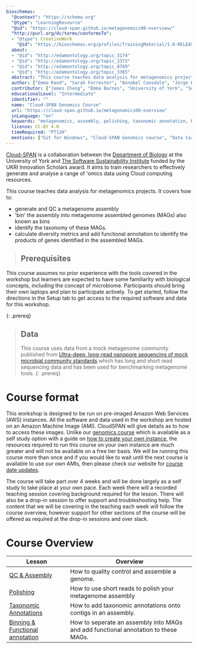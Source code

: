 ```yaml
---
bioschemas:
  "@context": "https://schema.org"
  "@type": "LearningResource"
  "@id": "https://cloud-span.github.io/metagenomics00-overview/"
  "http://purl.org/dc/terms/conformsTo":
  - "@type": CreativeWork
    "@id": "https://bioschemas.org/profiles/TrainingMaterial/1.0-RELEASE"
  about:
  - "@id": "http://edamontology.org/topic_3174"
  - "@id": "http://edamontology.org/topic_3372"
  - "@id": "http://edamontology.org/topic_0769"
  - "@id": "http://edamontology.org/topic_3365"
  abstract: "This course teaches data analysis for metagenomics projects. It covers how to (1) generate and QC a metagenome assembly, (2)' bin’ the assembly into metagenome assembled genomes (MAGs) (also known as bins), (2)identify the taxonomy of these MAGs, and (4) calculate diversity metrics and add functional annotation to identify the products of genes identified in the assembled MAGs."
  author: ["Emma Rand", "Sarah Forrester", "Annabel Cansdale", "Jorge Buenabad-Chavez", "Evelyn Greeves"]
  contributor: ["James Chong", "Emma Barnes", "University of York", "Software Sustainability Institute"]
  educationalLevel: "Intermediate"
  identifier: ""
  name: "Cloud-SPAN Genomics Course"
  url: "https://cloud-span.github.io/metagenomics00-overview"
  inLanguage: "en"
  keywords: "metagenomics, assembly, polishing, taxonomic annotation, binning, functional annotation, shell, command line tools, cloud computing, AWS, HPC, data analysis"
  license: CC-BY 4.0
  timeRequired: "PT12H"
  mentions: ["Git for Windows", "Cloud-SPAN Genomics course", "Data Carpentries Genomics workshop"]
---
```

[Cloud-SPAN](https://cloud-span.york.ac.uk) is a collaboration between the [Department of Biology](https://www.york.ac.uk/biology/) at the University of York and [The Software Sustainability Institute](https://www.software.ac.uk/) funded by the UKRI Innovation Scholars award. It aims to train researchers to effectively generate and analyse a range of 'omics data using Cloud computing resources.

This course teaches data analysis for metagenomics projects. It covers how to:
- generate and QC a metagenome assembly
- 'bin' the assembly into metagenome assembled genomes (MAGs) also known as bins
- identify the taxonomy of these MAGs.
- calculate diversity metrics and add functional annotation to identify the products of genes identified in the assembled MAGs.

> ## Prerequisites
This course assumes no prior experience with the tools covered in the workshop but learners are expected to have some familiarity with biological concepts, including the concept of microbiome. Participants should bring their own laptops and plan to participate actively.
To get started, follow the directions in the Setup tab to get access to the required software and data for this workshop.
>
{: .prereq}

> ## Data
> This course uses data from a mock metagenome community published from [Ultra-deep, long-read nanopore sequencing of mock microbial community standards](https://academic.oup.com/gigascience/article/8/5/giz043/5486468) which has long and short read sequencing data and has been used for benchmarking metagenome tools.
{: .prereq}

# Course format

This workshop is designed to be run on pre-imaged Amazon Web Services (AWS) instances. All the software and data used in the workshop are hosted on an Amazon Machine Image (AMI). CloudSPAN will give details as to how to access these images. Unlike our [genomics course](https://cloud-span.github.io/00genomics/) which is available as a self study option with a guide on [how to create your own instance](https://cloud-span.github.io/create-aws-instance-0-overview/), the resources required to run this course on your own instance are much greater and will not be available on a free tier basis. We will be running this course more than once and if you would like to wait until the next course is available to use our own AMIs, then please check our website for [course date updates](https://cloud-span.york.ac.uk/).

The course will take part over 4 weeks and will be done largely as a self study to take place at your own pace. Each week there will a recorded teaching session covering background required for the lesson. There will also be a drop-in session to offer support and troubleshooting help. The content that we will be covering in the teaching each week will follow the course overview, however support for other sections of the course will be offered as required at the drop-in sessions and over slack. 

# Course Overview

| Lesson                     | Overview |
| -------------------------- | ---------|
| [QC & Assembly](https://cloud-span.github.io/metagenomics01-qc-assembly/) | How to quality control and assemble a genome.|
| [Polishing](https://cloud-span.github.io/metagenomics02-polishing/) | How to use short reads to polish your metagenome assembly |
| [Taxonomic Annotations](https://cloud-span.github.io/metagenomics03-taxonomic-anno/) | How to add taxonomic annotations onto contigs in an assembly. |
| [Binning & Functional annotation](https://cloud-span.github.io/metagenomics04-binning_funa/)| How to seperate an assembly into MAGs and add functional annotation to these MAGs. |
